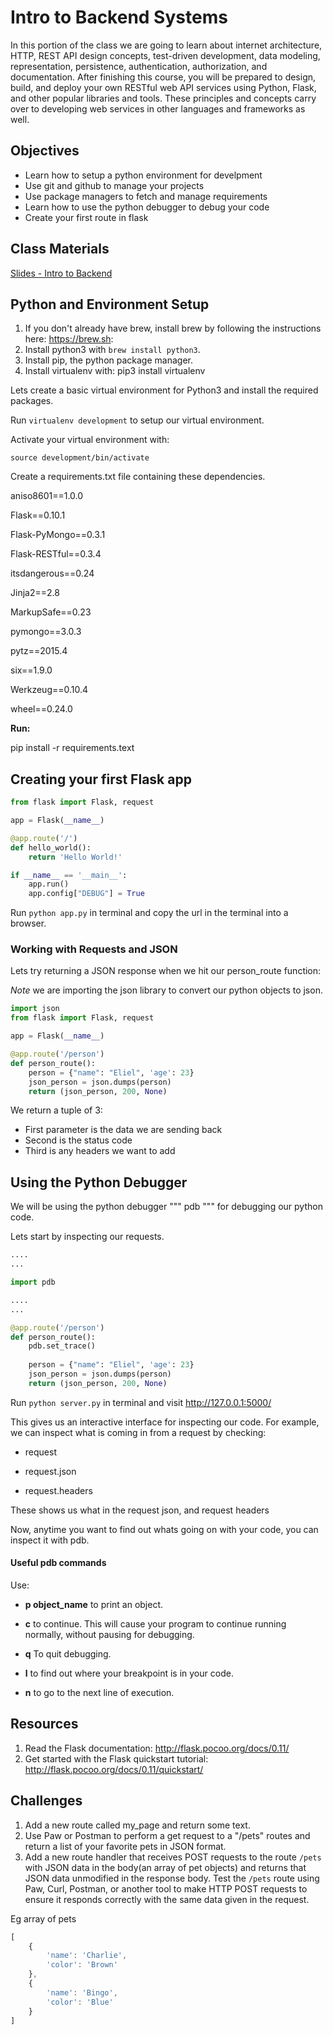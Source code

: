 # Intro to Backend Systems 

In this portion of the class we are going to learn about internet architecture, HTTP, REST API design concepts, test-driven development, data modeling, representation, persistence, authentication, authorization, and documentation. After finishing this course, you will be prepared to design, build, and deploy your own RESTful web API services using Python, Flask, and other popular libraries and tools. These principles and concepts carry over to developing web services in other languages and frameworks as well.

## Objectives

- Learn how to setup a python environment for develpment
- Use git and github to manage your projects
- Use package managers to fetch and manage requirements
- Learn how to use the python debugger to debug your code
- Create your first route in flask

## Class Materials

[Slides - Intro to Backend](intro-to-backend.key)


## Python and Environment Setup

1. If you don't already have brew, install brew by following the instructions here: https://brew.sh: 
2. Install python3 with ```brew install python3```.
3. Install pip, the python package manager.
4. Install virtualenv with: pip3 install virtualenv


Lets create a basic virtual environment for Python3 and install the required packages.

Run ```virtualenv development``` to setup our virtual environment.

Activate your virtual environment with:

```source development/bin/activate```

Create a requirements.txt file containing these dependencies.


aniso8601==1.0.0

Flask==0.10.1

Flask-PyMongo==0.3.1

Flask-RESTful==0.3.4

itsdangerous==0.24

Jinja2==2.8

MarkupSafe==0.23

pymongo==3.0.3

pytz==2015.4

six==1.9.0

Werkzeug==0.10.4

wheel==0.24.0

**Run:**

pip install -r requirements.text

## Creating your first Flask app

```python
from flask import Flask, request

app = Flask(__name__)

@app.route('/')
def hello_world():
    return 'Hello World!'

if __name__ == '__main__':
    app.run()
    app.config["DEBUG"] = True

```

Run ```python app.py``` in terminal and copy the url in the terminal into a browser.


### Working with Requests and JSON

Lets try returning a JSON response when we hit our person_route function:

*Note* we are importing the json library to convert our python objects to json.

```python
import json
from flask import Flask, request

app = Flask(__name__)

@app.route('/person')
def person_route():
    person = {"name": "Eliel", 'age': 23}
    json_person = json.dumps(person)
    return (json_person, 200, None)

```

We return a tuple of 3:
- First parameter is the data we are sending back
- Second is the status code
- Third is any headers we want to add

## Using the Python Debugger

We will be using the python debugger """ pdb """ for debugging our python code.

Lets start by inspecting our requests.

```python
....
...

import pdb

....
...

@app.route('/person')
def person_route():
    pdb.set_trace()
    
    person = {"name": "Eliel", 'age': 23}
    json_person = json.dumps(person)
    return (json_person, 200, None)

```

Run ``` python server.py ``` in terminal and visit http://127.0.0.1:5000/

This gives us an interactive interface for inspecting our code.
For example, we can inspect what is coming in from a request by checking:


- request

- request.json

- request.headers


These shows us what in the request json, and request headers

Now, anytime you want to find out whats going on with your code, you can inspect it with pdb.


#### Useful pdb commands

Use:

- **p  object_name** to print an object.
- **c** to continue. This will cause your program to continue running normally, without pausing for debugging.

- **q** To quit debugging.
- **l** to find out where your breakpoint is in your code.
- **n** to go to the next line of execution.


## Resources

1. Read the Flask documentation: http://flask.pocoo.org/docs/0.11/
2. Get started with the Flask quickstart tutorial: http://flask.pocoo.org/docs/0.11/quickstart/

## Challenges

1. Add a new route called my_page and return some text.
2. Use Paw or Postman to perform a get request to a "/pets" routes and return a list of your favorite pets in JSON format.
3. Add a new route handler that receives POST requests to the route `/pets` with JSON data in the body(an array of pet objects) and returns that JSON data unmodified in the response body. Test the `/pets` route using Paw, Curl, Postman, or another tool to make HTTP POST requests to ensure it responds correctly with the same data given in the request.


Eg array of pets
```javascript
[
    {
        'name': 'Charlie',
        'color': 'Brown'
    },
    {
        'name': 'Bingo',
        'color': 'Blue'
    }   
]
```
